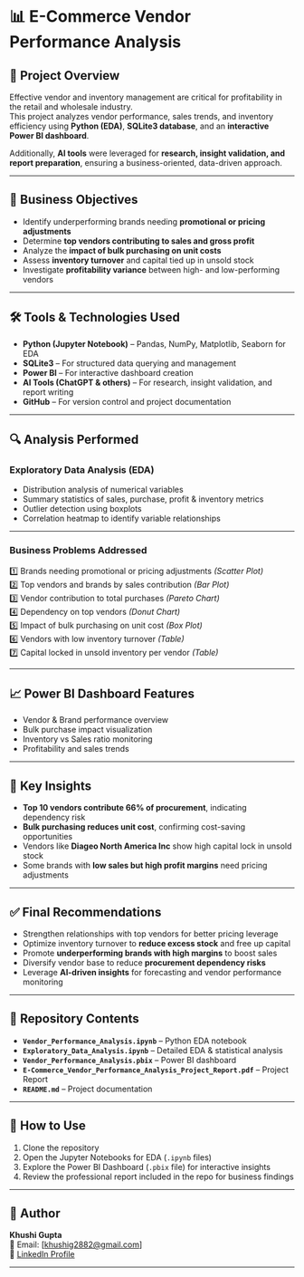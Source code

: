 # 📊 E-Commerce Vendor Performance Analysis  

## 📌 Project Overview  
Effective vendor and inventory management are critical for profitability in the retail and wholesale industry.  
This project analyzes vendor performance, sales trends, and inventory efficiency using **Python (EDA)**, **SQLite3 database**, and an **interactive Power BI dashboard**.  

Additionally, **AI tools** were leveraged for **research, insight validation, and report preparation**, ensuring a business-oriented, data-driven approach.  

---

## 🎯 Business Objectives  
- Identify underperforming brands needing **promotional or pricing adjustments**  
- Determine **top vendors contributing to sales and gross profit**  
- Analyze the **impact of bulk purchasing on unit costs**  
- Assess **inventory turnover** and capital tied up in unsold stock  
- Investigate **profitability variance** between high- and low-performing vendors  

---

## 🛠 Tools & Technologies Used  
- **Python (Jupyter Notebook)** – Pandas, NumPy, Matplotlib, Seaborn for EDA  
- **SQLite3** – For structured data querying and management  
- **Power BI** – For interactive dashboard creation  
- **AI Tools (ChatGPT & others)** – For research, insight validation, and report writing  
- **GitHub** – For version control and project documentation  

---

## 🔍 Analysis Performed  
### Exploratory Data Analysis (EDA)  
- Distribution analysis of numerical variables  
- Summary statistics of sales, purchase, profit & inventory metrics  
- Outlier detection using boxplots  
- Correlation heatmap to identify variable relationships  

---

### Business Problems Addressed  
1️⃣ Brands needing promotional or pricing adjustments *(Scatter Plot)*  
2️⃣ Top vendors and brands by sales contribution *(Bar Plot)*  
3️⃣ Vendor contribution to total purchases *(Pareto Chart)*  
4️⃣ Dependency on top vendors *(Donut Chart)*  
5️⃣ Impact of bulk purchasing on unit cost *(Box Plot)*  
6️⃣ Vendors with low inventory turnover *(Table)*  
7️⃣ Capital locked in unsold inventory per vendor *(Table)*  

---

## 📈 Power BI Dashboard Features  
- Vendor & Brand performance overview  
- Bulk purchase impact visualization  
- Inventory vs Sales ratio monitoring  
- Profitability and sales trends  

---

## 🔑 Key Insights  
- **Top 10 vendors contribute 66% of procurement**, indicating dependency risk  
- **Bulk purchasing reduces unit cost**, confirming cost-saving opportunities  
- Vendors like **Diageo North America Inc** show high capital lock in unsold stock  
- Some brands with **low sales but high profit margins** need pricing adjustments  

---

## ✅ Final Recommendations  
- Strengthen relationships with top vendors for better pricing leverage  
- Optimize inventory turnover to **reduce excess stock** and free up capital  
- Promote **underperforming brands with high margins** to boost sales  
- Diversify vendor base to reduce **procurement dependency risks**  
- Leverage **AI-driven insights** for forecasting and vendor performance monitoring  

---

## 📂 Repository Contents  
- **`Vendor_Performance_Analysis.ipynb`** – Python EDA notebook  
- **`Exploratory_Data_Analysis.ipynb`** – Detailed EDA & statistical analysis  
- **`Vendor_Performance_Analysis.pbix`** – Power BI dashboard
- **`E-Commerce_Vendor_Performance_Analysis_Project_Report.pdf`** – Project Report 
- **`README.md`** – Project documentation  

---

## 🚀 How to Use  
1. Clone the repository  
2. Open the Jupyter Notebooks for EDA (`.ipynb` files)  
3. Explore the Power BI Dashboard (`.pbix` file) for interactive insights  
4. Review the professional report included in the repo for business findings  

---

## 👤 Author  
**Khushi Gupta**  
📧 Email: [khushig2882@gmail.com]  
🔗 [LinkedIn Profile](www.linkedin.com/in/khushi-gupta-5892772b6)  

---
